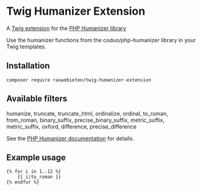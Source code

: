 # Twig Humanizer Extension

A [Twig extension](https://github.com/twigphp/Twig)
for the [PHP Humanizer library](https://github.com/coduo/php-humanizer)

Use the humanizer functions from the coduo/php-humanizer library in your Twig templates.

## Installation

```
composer require rauwebieten/twig-humanizer-extension
```

## Available filters

humanize,
truncate,
truncate_html,
ordinalize,
ordinal,
to_roman,
from_roman,
binary_suffix,
precise_binary_suffix,
metric_suffix,
metric_suffix,
oxford,
difference,
precise_difference

See the [PHP Humanizer documentation](https://github.com/coduo/php-humanizer) for details.

## Example usage

```twig
{% for i in 1..12 %}
    {{ i|to_roman }}
{% endfor %}
```